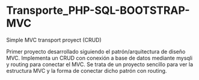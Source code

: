 # Transporte_PHP-SQL-BOOTSTRAP-MVC
Simple MVC transport proyect (CRUD)

Primer proyecto desarrollado siguiendo el patrón/arquitectura de diseño MVC.
Implementa un CRUD con conexión a base de datos mediante mysqli y routing para conectar el MVC.
Se trata de un proyecto sencillo para ver la estructura MVC y la forma de conectar dicho patrón con routing.
